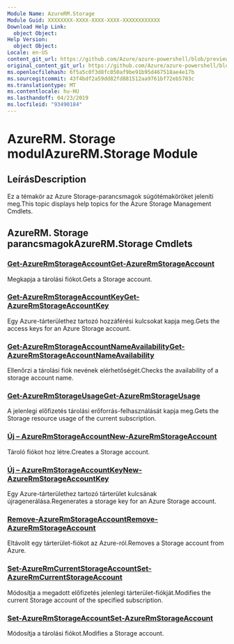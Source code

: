 ```yaml
---
Module Name: AzureRM.Storage
Module Guid: XXXXXXXX-XXXX-XXXX-XXXX-XXXXXXXXXXXX
Download Help Link:
  object Object: 
Help Version:
  object Object: 
Locale: en-US
content_git_url: https://github.com/Azure/azure-powershell/blob/preview/src/ResourceManager/Storage/Stack/Commands.Management.Storage/help/AzureRM.Storage.md
original_content_git_url: https://github.com/Azure/azure-powershell/blob/preview/src/ResourceManager/Storage/Stack/Commands.Management.Storage/help/AzureRM.Storage.md
ms.openlocfilehash: 6f5a5c0f3d8fc050af9be91b95d467518ae4e17b
ms.sourcegitcommit: 43f4bdf2a59dd82fd881512aa9761bf72eb5703c
ms.translationtype: MT
ms.contentlocale: hu-HU
ms.lasthandoff: 04/23/2019
ms.locfileid: "93490184"
---
```

# <span data-ttu-id="4c46b-101">AzureRM. Storage modul</span><span class="sxs-lookup"><span data-stu-id="4c46b-101">AzureRM.Storage Module</span></span>
## <span data-ttu-id="4c46b-102">Leírás</span><span class="sxs-lookup"><span data-stu-id="4c46b-102">Description</span></span>
<span data-ttu-id="4c46b-103">Ez a témakör az Azure Storage-parancsmagok súgótémaköröket jeleníti meg.</span><span class="sxs-lookup"><span data-stu-id="4c46b-103">This topic displays help topics for the Azure Storage Management Cmdlets.</span></span>

## <span data-ttu-id="4c46b-104">AzureRM. Storage parancsmagok</span><span class="sxs-lookup"><span data-stu-id="4c46b-104">AzureRM.Storage Cmdlets</span></span>
### [<span data-ttu-id="4c46b-105">Get-AzureRmStorageAccount</span><span class="sxs-lookup"><span data-stu-id="4c46b-105">Get-AzureRmStorageAccount</span></span>](Get-AzureRmStorageAccount.md)
<span data-ttu-id="4c46b-106">Megkapja a tárolási fiókot.</span><span class="sxs-lookup"><span data-stu-id="4c46b-106">Gets a Storage account.</span></span>

### [<span data-ttu-id="4c46b-107">Get-AzureRmStorageAccountKey</span><span class="sxs-lookup"><span data-stu-id="4c46b-107">Get-AzureRmStorageAccountKey</span></span>](Get-AzureRmStorageAccountKey.md)
<span data-ttu-id="4c46b-108">Egy Azure-tárterülethez tartozó hozzáférési kulcsokat kapja meg.</span><span class="sxs-lookup"><span data-stu-id="4c46b-108">Gets the access keys for an Azure Storage account.</span></span>

### [<span data-ttu-id="4c46b-109">Get-AzureRmStorageAccountNameAvailability</span><span class="sxs-lookup"><span data-stu-id="4c46b-109">Get-AzureRmStorageAccountNameAvailability</span></span>](Get-AzureRmStorageAccountNameAvailability.md)
<span data-ttu-id="4c46b-110">Ellenőrzi a tárolási fiók nevének elérhetőségét.</span><span class="sxs-lookup"><span data-stu-id="4c46b-110">Checks the availability of a storage account name.</span></span>

### [<span data-ttu-id="4c46b-111">Get-AzureRmStorageUsage</span><span class="sxs-lookup"><span data-stu-id="4c46b-111">Get-AzureRmStorageUsage</span></span>](Get-AzureRmStorageUsage.md)
<span data-ttu-id="4c46b-112">A jelenlegi előfizetés tárolási erőforrás-felhasználását kapja meg.</span><span class="sxs-lookup"><span data-stu-id="4c46b-112">Gets the Storage resource usage of the current subscription.</span></span>

### [<span data-ttu-id="4c46b-113">Új – AzureRmStorageAccount</span><span class="sxs-lookup"><span data-stu-id="4c46b-113">New-AzureRmStorageAccount</span></span>](New-AzureRmStorageAccount.md)
<span data-ttu-id="4c46b-114">Tároló fiókot hoz létre.</span><span class="sxs-lookup"><span data-stu-id="4c46b-114">Creates a Storage account.</span></span>

### [<span data-ttu-id="4c46b-115">Új – AzureRmStorageAccountKey</span><span class="sxs-lookup"><span data-stu-id="4c46b-115">New-AzureRmStorageAccountKey</span></span>](New-AzureRmStorageAccountKey.md)
<span data-ttu-id="4c46b-116">Egy Azure-tárterülethez tartozó tárterület kulcsának újragenerálása.</span><span class="sxs-lookup"><span data-stu-id="4c46b-116">Regenerates a storage key for an Azure Storage account.</span></span>

### [<span data-ttu-id="4c46b-117">Remove-AzureRmStorageAccount</span><span class="sxs-lookup"><span data-stu-id="4c46b-117">Remove-AzureRmStorageAccount</span></span>](Remove-AzureRmStorageAccount.md)
<span data-ttu-id="4c46b-118">Eltávolít egy tárterület-fiókot az Azure-ról.</span><span class="sxs-lookup"><span data-stu-id="4c46b-118">Removes a Storage account from Azure.</span></span>

### [<span data-ttu-id="4c46b-119">Set-AzureRmCurrentStorageAccount</span><span class="sxs-lookup"><span data-stu-id="4c46b-119">Set-AzureRmCurrentStorageAccount</span></span>](Set-AzureRmCurrentStorageAccount.md)
<span data-ttu-id="4c46b-120">Módosítja a megadott előfizetés jelenlegi tárterület-fiókját.</span><span class="sxs-lookup"><span data-stu-id="4c46b-120">Modifies the current Storage account of the specified subscription.</span></span>

### [<span data-ttu-id="4c46b-121">Set-AzureRmStorageAccount</span><span class="sxs-lookup"><span data-stu-id="4c46b-121">Set-AzureRmStorageAccount</span></span>](Set-AzureRmStorageAccount.md)
<span data-ttu-id="4c46b-122">Módosítja a tárolási fiókot.</span><span class="sxs-lookup"><span data-stu-id="4c46b-122">Modifies a Storage account.</span></span>

